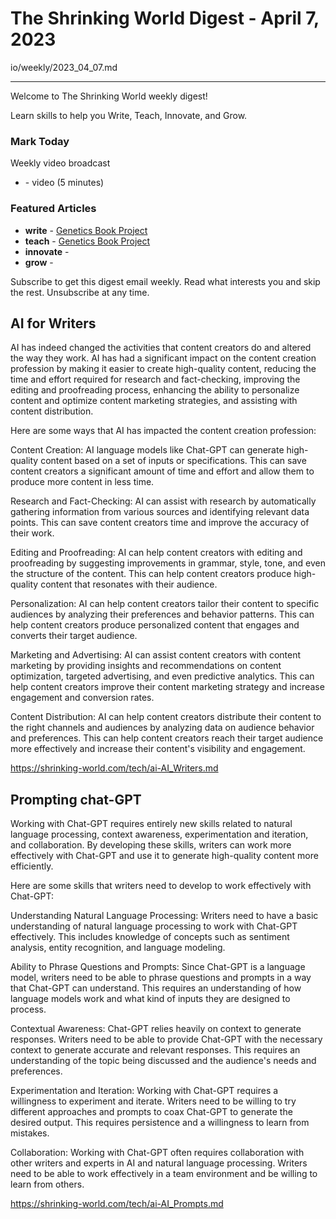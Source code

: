 # The Shrinking World Digest - April 7, 2023


io/weekly/2023_04_07.md

---

Welcome to The Shrinking World weekly digest!  

Learn skills to help you Write, Teach, Innovate, and Grow.



### Mark Today

Weekly video broadcast

* [](https://seamanslog.com/today/03-) - video (5 minutes)


### Featured Articles

* **write** -   [Genetics Book Project](https://markseaman.org/today/03/GeneticsBook.md)
* **teach** -   [Genetics Book Project](https://markseaman.org/today/03/GeneticsBook.md)
* **innovate** - [](//)
* **grow** -    [](//)

Subscribe to get this digest email weekly. Read what interests you and skip the rest. Unsubscribe at any time.



## AI for Writers

AI has indeed changed the activities that content creators do and altered the way they work. AI has had a significant impact on the content creation profession by making it easier to create high-quality content, reducing the time and effort required for research and fact-checking, improving the editing and proofreading process, enhancing the ability to personalize content and optimize content marketing strategies, and assisting with content distribution.

Here are some ways that AI has impacted the content creation profession:

Content Creation: AI language models like Chat-GPT can generate high-quality content based on a set of inputs or specifications. This can save content creators a significant amount of time and effort and allow them to produce more content in less time.

Research and Fact-Checking: AI can assist with research by automatically gathering information from various sources and identifying relevant data points. This can save content creators time and improve the accuracy of their work.

Editing and Proofreading: AI can help content creators with editing and proofreading by suggesting improvements in grammar, style, tone, and even the structure of the content. This can help content creators produce high-quality content that resonates with their audience.

Personalization: AI can help content creators tailor their content to specific audiences by analyzing their preferences and behavior patterns. This can help content creators produce personalized content that engages and converts their target audience.

Marketing and Advertising: AI can assist content creators with content marketing by providing insights and recommendations on content optimization, targeted advertising, and even predictive analytics. This can help content creators improve their content marketing strategy and increase engagement and conversion rates.

Content Distribution: AI can help content creators distribute their content to the right channels and audiences by analyzing data on audience behavior and preferences. This can help content creators reach their target audience more effectively and increase their content's visibility and engagement.

https://shrinking-world.com/tech/ai-AI_Writers.md



## Prompting chat-GPT

Working with Chat-GPT requires entirely new skills related to natural language processing, context awareness, experimentation and iteration, and collaboration. By developing these skills, writers can work more effectively with Chat-GPT and use it to generate high-quality content more efficiently.

Here are some skills that writers need to develop to work effectively with Chat-GPT:

Understanding Natural Language Processing: Writers need to have a basic understanding of natural language processing to work with Chat-GPT effectively. This includes knowledge of concepts such as sentiment analysis, entity recognition, and language modeling.

Ability to Phrase Questions and Prompts: Since Chat-GPT is a language model, writers need to be able to phrase questions and prompts in a way that Chat-GPT can understand. This requires an understanding of how language models work and what kind of inputs they are designed to process.

Contextual Awareness: Chat-GPT relies heavily on context to generate responses. Writers need to be able to provide Chat-GPT with the necessary context to generate accurate and relevant responses. This requires an understanding of the topic being discussed and the audience's needs and preferences.

Experimentation and Iteration: Working with Chat-GPT requires a willingness to experiment and iterate. Writers need to be willing to try different approaches and prompts to coax Chat-GPT to generate the desired output. This requires persistence and a willingness to learn from mistakes.

Collaboration: Working with Chat-GPT often requires collaboration with other writers and experts in AI and natural language processing. Writers need to be able to work effectively in a team environment and be willing to learn from others.

https://shrinking-world.com/tech/ai-AI_Prompts.md



